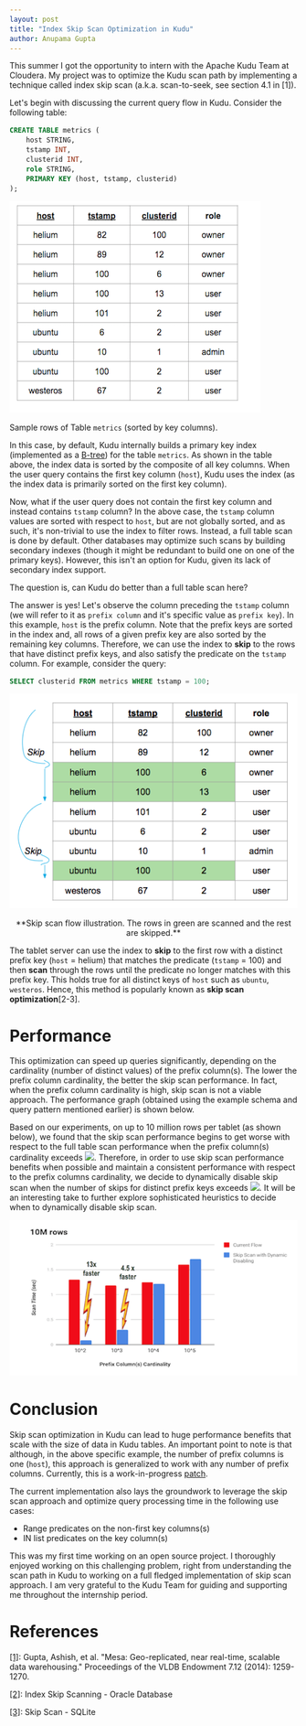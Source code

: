 ```yaml
---
layout: post
title: "Index Skip Scan Optimization in Kudu"
author: Anupama Gupta
---
```


This summer I got the opportunity to intern with the Apache Kudu Team at Cloudera.
My project was to optimize the Kudu scan path by implementing a technique called
index skip scan (a.k.a. scan-to-seek, see section 4.1 in [1]).

<!--more-->

Let's begin with discussing the current query flow in Kudu.
Consider the following table:

```SQL
CREATE TABLE metrics (
    host STRING,
    tstamp INT,
    clusterid INT,
    role STRING,
    PRIMARY KEY (host, tstamp, clusterid)
);
```

![png](https://github.com/AnupamaGupta01/kudu-1/blob/gh-pages-staging/img/index-skip-scan/example-table.png)

Sample rows of Table `metrics` (sorted by key columns).


In this case, by default, Kudu internally builds a primary key index (implemented as a
[B-tree](https://en.wikipedia.org/wiki/B-tree)) for the table `metrics`.
As shown in the table above, the index data is sorted by the composite of all key columns.
When the user query contains the first key column (`host`), Kudu uses the index (as the index data is
primarily sorted on the first key column).

Now, what if the user query does not contain the first key column and instead contains `tstamp` column?
In the above case, the `tstamp` column values are sorted with respect to `host`,
but are not globally sorted, and as such, it's non-trivial to use the index to filter rows.
Instead, a full table scan is done by default. Other databases may optimize such scans by building secondary indexes
(though it might be redundant to build one on one of the primary keys). However, this isn't an option for Kudu,
given its lack of secondary index support.

The question is, can Kudu do better than a full table scan here?

The answer is yes! Let's observe the column preceding the `tstamp` column (we will refer to it as
`prefix column` and it's specific value as `prefix key`). In this example, `host` is the prefix column.
Note that the prefix keys are sorted in the index and, all rows of a given prefix key are also sorted by the
remaining key columns. Therefore, we can use the index to **skip** to the rows that have distinct prefix keys,
and also satisfy the predicate on the `tstamp` column.
For example, consider the query:
```SQL
SELECT clusterid FROM metrics WHERE tstamp = 100;
```

![png](https://github.com/AnupamaGupta01/kudu-1/blob/gh-pages-staging/img/index-skip-scan/skip-scan-example-table.png)

<center>**Skip scan flow illustration. The rows in green are scanned and the rest are skipped.**</center>

The tablet server can use the index to **skip** to the first row with a distinct prefix key (`host` = helium) that
matches the predicate (`tstamp` = 100) and then **scan** through the rows until the predicate no longer matches with
this prefix key. This holds true for all distinct keys of `host` such as `ubuntu`, `westeros`.
Hence, this method is popularly known as **skip scan optimization**[2-3].

Performance
==========

This optimization can speed up queries significantly, depending on the cardinality (number of distinct values) of the
prefix column(s). The lower the prefix column cardinality, the better the skip scan performance. In fact, when the
prefix column cardinality is high, skip scan is not a viable approach. The performance graph (obtained using the example
schema and query pattern mentioned earlier) is shown below.

Based on our experiments, on up to 10 million rows per tablet (as shown below), we found that the skip scan performance
begins to get worse with respect to the full table scan performance when the prefix column(s) cardinality
exceeds ![](http://latex.codecogs.com/gif.download?%5Csqrt%20%7B%20%5C%23rows%5C%20in%5C%20tablet%20%7D).
Therefore, in order to use skip scan performance benefits when possible and maintain a consistent performance with
respect to the prefix columns cardinality, we decide to dynamically disable skip scan when the number of skips for
distinct prefix keys exceeds ![](http://latex.codecogs.com/gif.download?%5Csqrt%20%7B%20%5C%23rows%5C%20in%5C%20tablet%20%7D).
It will be an interesting take to further explore sophisticated heuristics to decide when
to dynamically disable skip scan.

![png](https://github.com/AnupamaGupta01/kudu-1/blob/gh-pages-staging/img/index-skip-scan/skip-scan-performance-graph.png)

Conclusion
==========

Skip scan optimization in Kudu can lead to huge performance benefits that scale with the size of
data in Kudu tables. An important point to note is that although, in the above specific example, the number of prefix
columns is one (`host`), this approach is generalized to work with any number of prefix columns.
Currently, this is a work-in-progress [patch](https://gerrit.cloudera.org/#/c/10983/).

The current implementation also lays the groundwork to leverage the skip scan approach and
optimize query processing time in the following use cases:

- Range predicates on the non-first key columns(s)
- IN list predicates on the key column(s)

This was my first time working on an open source project. I thoroughly enjoyed working on this challenging problem,
right from understanding the scan path in Kudu to working on a full fledged implementation of
skip scan approach. I am very grateful to the Kudu Team for guiding and supporting me throughout the
internship period.

References
==========

[[1]](https://storage.googleapis.com/pub-tools-public-publication-data/pdf/42851.pdf): Gupta, Ashish, et al. "Mesa:
Geo-replicated, near real-time, scalable data warehousing." Proceedings of the VLDB Endowment 7.12 (2014): 1259-1270.

[[2]](https://oracle-base.com/articles/9i/index-skip-scanning/): Index Skip Scanning - Oracle Database

[[3]](https://www.sqlite.org/optoverview.html#skipscan): Skip Scan - SQLite


